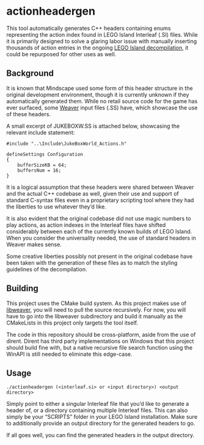 # actionheadergen

This tool automatically generates C++ headers containing enums representing the action index found in LEGO Island Interleaf (.SI) files. While it is primarily designed to solve a glaring labor issue with manually inserting thousands of action entries in the ongoing [LEGO Island decompilation](https://github.com/isledecomp/isle), it could be repurposed for other uses as well.

## Background

It is known that Mindscape used some form of this header structure in the original development environment, though it is currently unknown if they automatically generated them. While no retail source code for the game has ever surfaced, some [Weaver](https://www.legoisland.org/wiki/Weaver) input files (.SS) have, which showcase the use of these headers.

A small excerpt of JUKEBOXW.SS is attached below, showcasing the relevant include statement:

```
#include "..\Include\JukeBoxWorld_Actions.h"

defineSettings Configuration
{
    bufferSizeKB = 64;
    buffersNum = 16;
}
```

It is a logical assumption that these headers were shared between Weaver and the actual C++ codebase as well, given their use and support of standard C-syntax files even in a proprietary scripting tool where they had the liberties to use whatever they’d like.

It is also evident that the original codebase did not use magic numbers to play actions, as action indexes in the Interleaf files have shifted considerably between each of the currently known builds of LEGO Island. When you consider the universality needed, the use of standard headers in Weaver makes sense.

Some creative liberties possibly not present in the original codebase have been taken with the generation of these files as to match the styling guidelines of the decompilation.

## Building

This project uses the CMake build system. As this project makes use of [libweaver](https://github.com/isledecomp/SIEdit), you will need to pull the source recursively. For now, you will have to go into the libweaver subdirectory and build it manually as the CMakeLists in this project only targets the tool itself.

The code in this repository should be cross-platform, aside from the use of dirent. Dirent has third party implementations on Windows that this project should build fine with, but a native recursive file search function using the WinAPI is still needed to eliminate this edge-case.

## Usage

`./actionheadergen (<interleaf.si> or <input directory>) <output directory>`

Simply point to either a singular Interleaf file that you’d like to generate a header of, or a directory containing multiple Interleaf files. This can also simply be your “SCRIPTS” folder in your LEGO Island installation. Make sure to additionally provide an output directory for the generated headers to go.

If all goes well, you can find the generated headers in the output directory.

